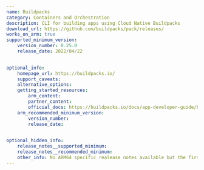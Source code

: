 ```yaml
--- 
name: Buildpacks
category: Containers and Orchestration
description: CLI for building apps using Cloud Native Buildpacks
download_url: https://github.com/buildpacks/pack/releases/
works_on_arm: true 
supported_minimum_version: 
    version_number: 0.25.0 
    release_date: 2022/04/22

  
optional_info:
    homepage_url: https://buildpacks.io/
    support_caveats: 
    alternative_options: 
    getting_started_resources: 
        arm_content:
        partner_content:
        official_docs: https://buildpacks.io/docs/app-developer-guide/build-an-arm-app/
    arm_recommended_minimum_version: 
        version_number:
        release_date:

  
optional_hidden_info:
    release_notes__supported_minimum:
    release_notes__recommended_minimum:
    other_info: No ARM64 specific realease notes available but the first binary for ARM64 was released from version [0.25.0](https://github.com/buildpacks/pack/releases/tag/v0.25.0) .
---
```

